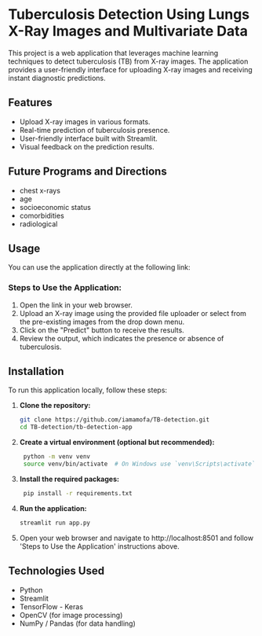 # Tuberculosis Detection Using Lungs X-Ray Images and Multivariate Data

This project is a web application that leverages machine learning techniques to detect tuberculosis (TB) from X-ray images. The application provides a user-friendly interface for uploading X-ray images and receiving instant diagnostic predictions.


## Features

- Upload X-ray images in various formats.
- Real-time prediction of tuberculosis presence.
- User-friendly interface built with Streamlit.
- Visual feedback on the prediction results.

## Future Programs and Directions
- chest x-rays
- age
- socioeconomic status
-  comorbidities
-   radiological 

## Usage

You can use the application directly at the following link:


### Steps to Use the Application:

1. Open the link in your web browser.
2. Upload an X-ray image using the provided file uploader or select from the pre-existing images from the drop down menu.
3. Click on the "Predict" button to receive the results.
4. Review the output, which indicates the presence or absence of tuberculosis.


## Installation

To run this application locally, follow these steps:

1. **Clone the repository:**

   ```bash
   git clone https://github.com/iamamofa/TB-detection.git
   cd TB-detection/tb-detection-app
2. **Create a virtual environment (optional but recommended):**

   ```bash
    python -m venv venv
    source venv/bin/activate  # On Windows use `venv\Scripts\activate`
3. **Install the required packages:**

   ```bash
    pip install -r requirements.txt
4. **Run the application:**

   ```bash
   streamlit run app.py
5. Open your web browser and navigate to http://localhost:8501 and follow 'Steps to Use the Application' instructions above.


## Technologies Used
-   Python
-   Streamlit
-   TensorFlow - Keras
-   OpenCV (for image processing)
-    NumPy / Pandas (for data handling)
